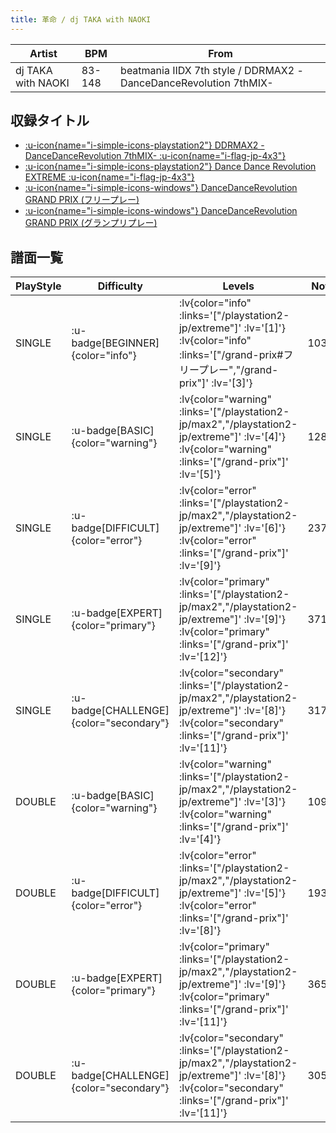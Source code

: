 ```yaml
---
title: 革命 / dj TAKA with NAOKI
---
```


|Artist|BPM|From|
|------|---|----|
|dj TAKA with NAOKI|83-148|beatmania IIDX 7th style / DDRMAX2 -DanceDanceRevolution 7thMIX-|

## 収録タイトル

- [ :u-icon{name="i-simple-icons-playstation2"} DDRMAX2 -DanceDanceRevolution 7thMIX- :u-icon{name="i-flag-jp-4x3"} ](/playstation2-jp/max2)
- [ :u-icon{name="i-simple-icons-playstation2"} Dance Dance Revolution EXTREME :u-icon{name="i-flag-jp-4x3"} ](/playstation2-jp/extreme)
- [ :u-icon{name="i-simple-icons-windows"} DanceDanceRevolution GRAND PRIX (フリープレー)](/grand-prix#フリープレー)
- [ :u-icon{name="i-simple-icons-windows"} DanceDanceRevolution GRAND PRIX (グランプリプレー)](/grand-prix)

## 譜面一覧

|PlayStyle|Difficulty|Levels|Notes|Movie|
|---------|----------|------|-----|-----|
|SINGLE| :u-badge[BEGINNER]{color="info"} | :lv{color="info" :links='["/playstation2-jp/extreme"]' :lv='[1]'}  :lv{color="info" :links='["/grand-prix#フリープレー","/grand-prix"]' :lv='[3]'} |103/0||
|SINGLE| :u-badge[BASIC]{color="warning"} | :lv{color="warning" :links='["/playstation2-jp/max2","/playstation2-jp/extreme"]' :lv='[4]'}  :lv{color="warning" :links='["/grand-prix"]' :lv='[5]'} |128/32||
|SINGLE| :u-badge[DIFFICULT]{color="error"} | :lv{color="error" :links='["/playstation2-jp/max2","/playstation2-jp/extreme"]' :lv='[6]'}  :lv{color="error" :links='["/grand-prix"]' :lv='[9]'} |237/15||
|SINGLE| :u-badge[EXPERT]{color="primary"} | :lv{color="primary" :links='["/playstation2-jp/max2","/playstation2-jp/extreme"]' :lv='[9]'}  :lv{color="primary" :links='["/grand-prix"]' :lv='[12]'} |371/7||
|SINGLE| :u-badge[CHALLENGE]{color="secondary"} | :lv{color="secondary" :links='["/playstation2-jp/max2","/playstation2-jp/extreme"]' :lv='[8]'}  :lv{color="secondary" :links='["/grand-prix"]' :lv='[11]'} |317/7||
|DOUBLE| :u-badge[BASIC]{color="warning"} | :lv{color="warning" :links='["/playstation2-jp/max2","/playstation2-jp/extreme"]' :lv='[3]'}  :lv{color="warning" :links='["/grand-prix"]' :lv='[4]'} |109/34||
|DOUBLE| :u-badge[DIFFICULT]{color="error"} | :lv{color="error" :links='["/playstation2-jp/max2","/playstation2-jp/extreme"]' :lv='[5]'}  :lv{color="error" :links='["/grand-prix"]' :lv='[8]'} |193/26||
|DOUBLE| :u-badge[EXPERT]{color="primary"} | :lv{color="primary" :links='["/playstation2-jp/max2","/playstation2-jp/extreme"]' :lv='[9]'}  :lv{color="primary" :links='["/grand-prix"]' :lv='[11]'} |365/2||
|DOUBLE| :u-badge[CHALLENGE]{color="secondary"} | :lv{color="secondary" :links='["/playstation2-jp/max2","/playstation2-jp/extreme"]' :lv='[8]'}  :lv{color="secondary" :links='["/grand-prix"]' :lv='[11]'} |305/2||
